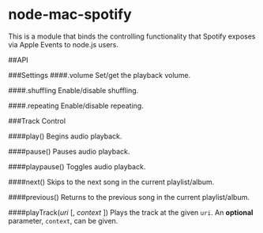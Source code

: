 node-mac-spotify
================

This is a module that binds the controlling functionality that Spotify exposes via Apple Events to node.js users.

##API

###Settings
####.volume
Set/get the playback volume.


####.shuffling
Enable/disable shuffling.


####.repeating
Enable/disable repeating.



###Track Control

####play() 
Begins audio playback.


####pause()
Pauses audio playback.


####playpause()
Toggles audio playback.


####next()
Skips to the next song in the current playlist/album.


####previous()
Returns to the previous song in the current playlist/album.


####playTrack(*uri* [, *context* ])
Plays the track at the given `uri`. An **optional** parameter, `context`, can be given.
